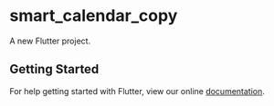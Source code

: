 # smart_calendar_copy

A new Flutter project.

## Getting Started

For help getting started with Flutter, view our online
[documentation](https://flutter.io/).
